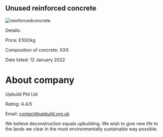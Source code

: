 ## Unused reinforced concrete 

![reinforcedconcrete](https://user-images.githubusercontent.com/101006225/156900625-7c5429b6-3449-4660-964c-78049854a348.png) 

Details: 

Price: £100/kg

Composition of concrete: XXX 

Date listed: 12 January 2022 

# About company 
Upbuild Ptd Ltd

Rating: 4.4/5 

Email: contact@upbuild.org.uk 

We believe deconstruction equals upbuilding. We wish to give new life to the lands we clear in the most environmentally sustainable way possible. 


